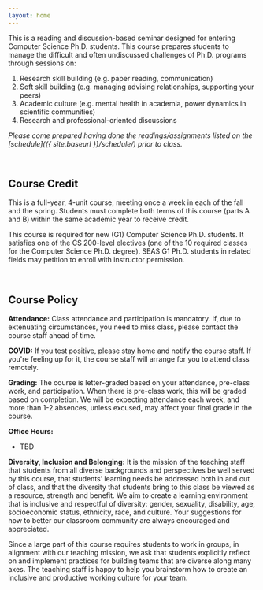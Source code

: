 ```yaml
---
layout: home
---
```



This is a reading and discussion-based seminar designed for entering Computer Science Ph.D. students. This course prepares students to manage the difficult and often undiscussed challenges of Ph.D. programs through sessions on:
1. Research skill building (e.g. paper reading, communication) 
2. Soft skill building (e.g. managing advising relationships, supporting your peers)
3. Academic culture (e.g. mental health in academia, power dynamics in scientific communities)
4. Research and professional-oriented discussions 

*Please come prepared having done the readings/assignments listed on the [schedule]({{ site.baseurl }}/schedule/) prior to class.*

<br/>

## Course Credit

This is a full-year, 4-unit course, meeting once a week in each of the fall and the spring. Students must complete both terms of this course (parts A and B) within the same academic year to receive credit.
    
This course is required for new (G1) Computer Science Ph.D. students. It satisfies one of the CS 200-level electives (one of the 10 required classes for the Computer Science Ph.D. degree). SEAS G1 Ph.D. students in related fields may petition to enroll with instructor permission.

<br/>

## Course Policy

**Attendance:** Class attendance and participation is mandatory. If, due to extenuating circumstances, you need to miss class, please contact the course staff ahead of time. 

**COVID:** If you test positive, please stay home and notify the course staff. If you're feeling up for it, the course staff will arrange for you to attend class remotely.

**Grading:** The course is letter-graded based on your attendance, pre-class work, and participation. When there is pre-class work, this will be graded based on completion. We will be expecting attendance each week, and more than 1-2 absences, unless excused, may affect your final grade in the course.

**Office Hours:** 
* TBD
<!-- 
Madhu: Fridays, 11:30-12:30pm @ SEC 3.434
John: Mondays, 3:30-4:30pm @ SEC 1.101
Sonja: 
Paula:
Satya: Mondays, 11-12pm @SEC 6.220
-->

<!--
We'll use this [calendar](https://calendar.google.com/calendar/u/0?cid=MXZwN2lmaHY1OG5pZnVuOTBicnJicGRoc2dAZ3JvdXAuY2FsZW5kYXIuZ29vZ2xlLmNvbQ){:target="_blank"}{:rel="noopener noreferrer"} (below) for exceptions.
In addition to the regularly held office hours, additional office hours with any member of the course staff can be made by appointment. 

<iframe src="https://calendar.google.com/calendar/embed?height=300&wkst=1&bgcolor=%23ffffff&ctz=America%2FNew_York&showCalendars=1&showTabs=1&showTitle=1&mode=AGENDA&src=MXZwN2lmaHY1OG5pZnVuOTBicnJicGRoc2dAZ3JvdXAuY2FsZW5kYXIuZ29vZ2xlLmNvbQ&color=%23D50000" style="border-width:0" width="800" height="300" frameborder="0" scrolling="no"></iframe>

<br/>
-->

**Diversity, Inclusion and Belonging:** It is the mission of the teaching staff that students from all diverse backgrounds and perspectives be well served by this course, that students’ learning needs be addressed both in and out of class, and that the diversity that students bring to this class be viewed as a resource, strength and benefit. We aim to create a learning environment that is inclusive and respectful of diversity: gender, sexuality, disability, age, socioeconomic status, ethnicity, race, and culture. Your suggestions for how to better our classroom community are always encouraged and appreciated.

Since a large part of this course requires students to work in groups, in alignment with our teaching mission, we ask that students explicitly reflect on and implement practices for building teams that are diverse along many axes. The teaching staff is happy to help you brainstorm how to create an inclusive and productive working culture for your team. 
